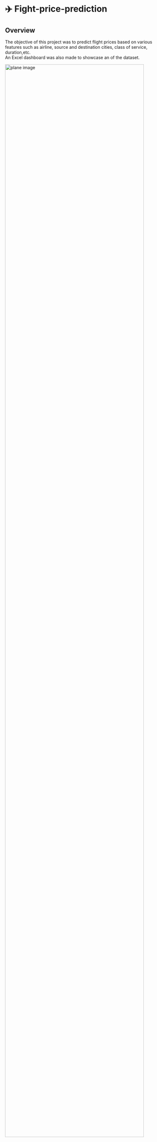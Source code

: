 # ✈️ Fight-price-prediction


## **Overview**  
The objective of this project was to predict flight prices based on various features such as airline, source and destination cities, class of service, duration,etc.  
An Excel dashboard was also made to showcase an of the dataset.  


<img src="https://github.com/user-attachments/assets/3a8c74c0-3350-4932-93a2-8938dea5658c" alt="plane image" width="95%" />


## **Model Used:**  
Random Forest : ***RandomForestRegressor*** from sklearn    

## **Dataset**   
This dataset is sourced from Kaggle.     
It has 300153 rows and 12 columns.  
  
🆔 **Unnamed**: 0: Index column.    
🛫 **airline**: Name of the airline.    
✈️ **flight**: Unique flight identifier or number.  
🌆 **source_city**: City where the flight originates.  
🕒 **departure_time**: Time of departure (morning, afternoon, evening, etc.).  
🛑 **stops**: Number of stops during the flight (non-stop, 1 stop, etc.).  
🕧 **arrival_time**: Time of arrival (morning, afternoon, evening, etc.).  
🏙️ **destination_city**: City where the flight lands.  
💺 **class**: Travel class (Economy, Business, etc.).  
⏳ **duration**: Total flight duration in hours and minutes.  
📅 **days_left**: Number of days left for the flight from the date of booking.  
💵 **price**: Ticket price in rupees.  


![Summary Flight price pred](https://github.com/user-attachments/assets/5fee6191-5bd9-4312-944b-f9d7c53fe953)

## ** Excel dashboard for overview of dataset:**  

![Flight Price dashboard](https://github.com/user-attachments/assets/f2a8afbc-8cdb-45d3-b9da-21eecab8e47f)


## **Model Evaluation:**  
Model was evaluated using ***mean_absolute_error*** and ***r2_score*** from sklearn 

## **Model Performance:**  
r2_score : ***0.98***  
mean_absolute_error : ***1389.90***  
 
## **Tools Used**:    
**Pandas**: For data manipulation and analysis.  
**Numpy**: For data manipulation and analysis  
**Matplotlib**: For data visualisation  
**Seaborn**: For data visualisation    
**Sklearn**: For importing train_test_split and ML models  
**Excel**: To make a dashnoard.  


**For any questions or feedback, feel free to reach out at Aditishetti9060@gmail.com😊**

